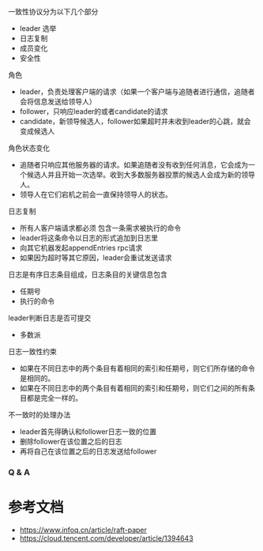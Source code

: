 



一致性协议分为以下几个部分

- leader 选举
- 日志复制 
- 成员变化
- 安全性

角色

- leader，负责处理客户端的请求（如果一个客户端与追随者进行通信，追随者会将信息发送给领导人）
- follower，只响应leader的或者candidate的请求
- candidate，新领导候选人，follower如果超时并未收到leader的心跳，就会变成候选人



角色状态变化 

- 追随者只响应其他服务器的请求。如果追随者没有收到任何消息，它会成为一个候选人并且开始一次选举。收到大多数服务器投票的候选人会成为新的领导人。
- 领导人在它们宕机之前会一直保持领导人的状态。

日志复制

- 所有人客户端请求都必须 包含一条需求被执行的命令
- leader将这条命令以日志的形式追加到日志里
- 向其它机器发起appendEntries rpc请求
- 如果因为超时等其它原因，leader会重试发送请求



日志是有序日志条目组成，日志条目的关键信息包含

- 任期号
- 执行的命令

leader判断日志是否可提交 

- 多数派

日志一致性约束

- 如果在不同日志中的两个条目有着相同的索引和任期号，则它们所存储的命令是相同的。
- 如果在不同日志中的两个条目有着相同的索引和任期号，则它们之间的所有条目都是完全一样的。

不一致时的处理办法 

- leader首先得确认和follower日志一致的位置 
- 删除follower在该位置之后的日志 
- 再将自己在该位置之后的日志发送给follower



### Q & A 



# 参考文档

- https://www.infoq.cn/article/raft-paper
- https://cloud.tencent.com/developer/article/1394643